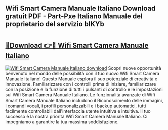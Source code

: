 ## Wifi Smart Camera Manuale Italiano Download gratuit PDF - Part-Pxe Italiano Manuale del proprietario del servizio blKYb

# <h2><a href="http://dfa0mo.blite.top/?on=Wifi+Smart+Camera+Manuale+Italiano">🔗Download 👉🔴 Wifi Smart Camera Manuale Italiano</a></h2>

[![Wifi Smart Camera Manuale Italiano download](https://i.imgur.com/lujVjoI.png)](http://dfa0mo.blite.top/?on=Wifi+Smart+Camera+Manuale+Italiano)
Scopri nuove opportunità benvenuto nel mondo delle possibilità con il tuo nuovo Wifi Smart Camera Manuale Italiano! Questo Manuale esplora il suo potenziale di creatività e innovazione. Familiarizzare con i controlli prima di iniziare, familiarizzare con la posizione e la funzione di tutti i pulsanti di controllo e le impostazioni sul Wifi Smart Camera Manuale Italiano. Le funzionalità avanzate di Wifi Smart Camera Manuale Italiano includono il Riconoscimento delle immagini, i comandi vocali, i profili personalizzabili e i backup automatici, tutti facilmente controllabili dall'interfaccia utente intuitiva e intuitiva. Il tuo successo è la nostra priorità Wifi Smart Camera Manuale Italiano. Ci impegniamo a garantire la tua massima soddisfazione.
